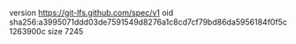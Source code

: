 version https://git-lfs.github.com/spec/v1
oid sha256:a3995071ddd03de7591549d8276a1c8cd7cf79bd86da5956184f0f5c1263900c
size 7245
